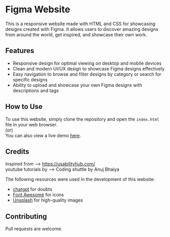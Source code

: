 
# Figma Website

This is a responsive website made with HTML and CSS for showcasing designs created with Figma. It allows users to discover amazing designs from around the world, get inspired, and showcase their own work.

## Features

- Responsive design for optimal viewing on desktop and mobile devices
- Clean and modern UI/UX design to showcase Figma designs effectively
- Easy navigation to browse and filter designs by category or search for specific designs
- Ability to upload and showcase your own Figma designs with descriptions and tags

## How to Use

To use this website, simply clone the repository and open the `index.html` file in your web browser.<br>
                    (or)<br>
You can also view a live demo [here](https://saikumarkusangi.github.io/figma-website/).

## Credits

Inspired from         --> https://usabilityhub.com/  <br>
youtube tutorials by  --> Coding shuttle by Anuj Bhaiya

The following resources were used in the development of this website:

- [chatgpt](https://chat.openai.com/chat) for doubts
- [Font Awesome](https://fontawesome.com/) for icons
- [Unsplash](https://unsplash.com/) for high-quality images

## Contributing

Pull requests are welcome.



